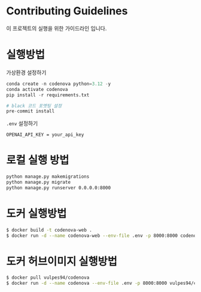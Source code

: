 # Contributing Guidelines

이 프로젝트의 실행을 위한 가이드라인 입니다.

# 실행방법

가상환경 설정하기

```python
conda create -n codenova python=3.12 -y
conda activate codenova
pip install -r requirements.txt

# black 코드 포멧팅 설정
pre-commit install
```

`.env` 설정하기

```
OPENAI_API_KEY = your_api_key
```

# 로컬 실행 방법

```bash
python manage.py makemigrations
python manage.py migrate
python manage.py runserver 0.0.0.0:8000
```

# 도커 실행방법

```bash
$ docker build -t codenova-web . 
$ docker run -d --name codenova-web --env-file .env -p 8000:8000 codenova-web
```

# 도커 허브이미지 실행방법

```bash
$ docker pull vulpes94/codenova
$ docker run -d --name codenova --env-file .env -p 8000:8000 vulpes94/codenova
```
